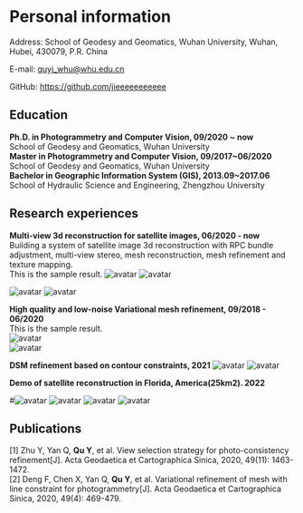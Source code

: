 # Personal information

Address: School of Geodesy and Geomatics, Wuhan University, Wuhan, Hubei, 430079, P.R. China  


E-mail: quyj_whu@whu.edu.cn   

GitHub: https://github.com/jieeeeeeeeeee  


## Education

**Ph.D. in Photogrammetry and Computer Vision, 09/2020 ~ now**   
School of Geodesy and Geomatics, Wuhan University  
**Master in Photogrammetry and Computer Vision, 09/2017~06/2020**  
School of Geodesy and Geomatics, Wuhan University  
**Bachelor in Geographic Information System (GIS), 2013.09~2017.06**  
School of Hydraulic Science and Engineering, Zhengzhou University  

## Research experiences 

**Multi-view 3d reconstruction for satellite images, 06/2020 - now**   
Building a system of satellite image 3d reconstruction with RPC bundle adjustment, multi-view stereo, mesh reconstruction, mesh refinement and texture mapping.  
This is the sample result.
![avatar](00.PNG)
![avatar](01.png)

![avatar](05.PNG)
![avatar](06.png)

**High quality and low-noise Variational mesh refinement, 09/2018 - 06/2020**   
This is the sample result.  
![avatar](03.PNG)  
![avatar](04.PNG)  


**DSM refinement based on contour constraints, 2021** 
![avatar](07.PNG)
![avatar](08.PNG)

**Demo of satellite reconstruction in Florida, America(25km2). 2022** 

#![avatar](09.PNG)
![avatar](10.PNG)
![avatar](11.PNG)
![avatar](12.PNG)


## Publications

[1] Zhu Y, Yan Q, **Qu Y**, et al. View selection strategy for photo-consistency refinement[J]. Acta Geodaetica et Cartographica Sinica, 2020, 49(11): 1463-1472.  
[2] Deng F, Chen X, Yan Q, **Qu Y**, et al. Variational refinement of mesh with line constraint for photogrammetry[J]. Acta Geodaetica et Cartographica Sinica, 2020, 49(4): 469-479.